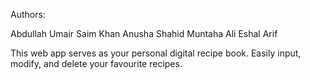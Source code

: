 Authors:

Abdullah Umair
Saim Khan
Anusha Shahid
Muntaha Ali
Eshal Arif


This web app serves as your personal digital recipe book. Easily input, modify, and delete your favourite recipes.
